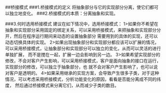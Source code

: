 ##桥接模式
###1.桥接模式的定义
     将抽象部分与它的实现部分分离，使它们都可以独立地变化。
###2.桥接模式的本质：分离抽象和实现。

###3.何时选用桥接模式
     建议在如下情况中，选用桥接模式：
     1>如果你不希望在抽象和实现部分采用固定的绑定关系，可以采用桥接模式，来把抽象和实现部分分开，然后在程序运行期间来动态的设置抽象部分
     需要用到的具体的实现，还可以动态切换具体的实现。
     2>如果出现抽象部分和实现部分都应该可以扩展的情况，可以采用桥接模式，让抽象部分和实现部分可以独立的变化，从而可以灵活的进行单独扩展，
     而不是搅在一起，扩展一边会影响到另一边。
     3>如果希望实现部分的修改，不会对客户产生影响，可以采用桥接模式，客户是面向抽象的接口在运行，实现部分的修改，可以独立于抽象部分，也
     就不会对客户产生影响了，也可以说对客户是透明的。
     4>如果采用继承的实现方案，会导致产生很多子类，对于这种情况，可以考虑采用桥接模式，分析功能变化的原因，看看是否能分离成不同的纬度，
     然后通过桥接模式来分离它们，从而减少子类的数目。